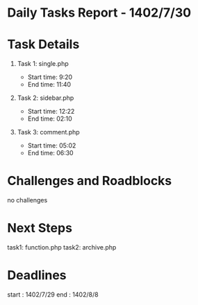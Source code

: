# Daily Tasks Report - 1402/7/30

# Task Details
   
1. Task 1: single.php
   - Start time: 9:20
   - End time: 11:40


2. Task 2: sidebar.php
   - Start time: 12:22
   - End time: 02:10


3. Task 3: comment.php
   - Start time: 05:02
   - End time: 06:30

# Challenges and Roadblocks

no challenges

# Next Steps

task1: function.php
task2: archive.php

# Deadlines

start : 1402/7/29
end : 1402/8/8
